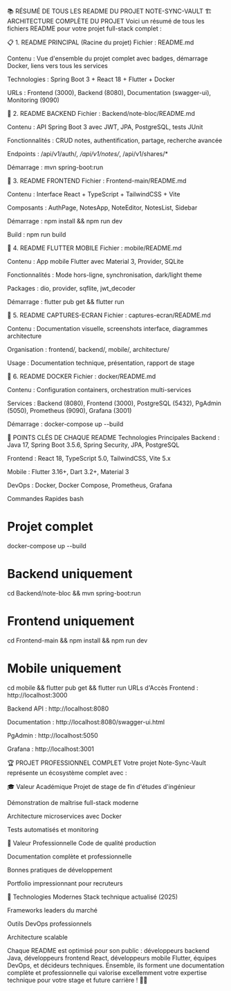 📚 RÉSUMÉ DE TOUS LES README DU PROJET NOTE-SYNC-VAULT
🏗️ ARCHITECTURE COMPLÈTE DU PROJET
Voici un résumé de tous les fichiers README pour votre projet full-stack complet :

📋 1. README PRINCIPAL (Racine du projet)
Fichier : README.md

Contenu : Vue d'ensemble du projet complet avec badges, démarrage Docker, liens vers tous les services

Technologies : Spring Boot 3 + React 18 + Flutter + Docker

URLs : Frontend (3000), Backend (8080), Documentation (swagger-ui), Monitoring (9090)

🚀 2. README BACKEND
Fichier : Backend/note-bloc/README.md

Contenu : API Spring Boot 3 avec JWT, JPA, PostgreSQL, tests JUnit

Fonctionnalités : CRUD notes, authentification, partage, recherche avancée

Endpoints : /api/v1/auth/*, /api/v1/notes/*, /api/v1/shares/*

Démarrage : mvn spring-boot:run

📱 3. README FRONTEND
Fichier : Frontend-main/README.md

Contenu : Interface React + TypeScript + TailwindCSS + Vite

Composants : AuthPage, NotesApp, NoteEditor, NotesList, Sidebar

Démarrage : npm install && npm run dev

Build : npm run build

📱 4. README FLUTTER MOBILE
Fichier : mobile/README.md

Contenu : App mobile Flutter avec Material 3, Provider, SQLite

Fonctionnalités : Mode hors-ligne, synchronisation, dark/light theme

Packages : dio, provider, sqflite, jwt_decoder

Démarrage : flutter pub get && flutter run

📸 5. README CAPTURES-ECRAN
Fichier : captures-ecran/README.md

Contenu : Documentation visuelle, screenshots interface, diagrammes architecture

Organisation : frontend/, backend/, mobile/, architecture/

Usage : Documentation technique, présentation, rapport de stage

🐳 6. README DOCKER
Fichier : docker/README.md

Contenu : Configuration containers, orchestration multi-services

Services : Backend (8080), Frontend (3000), PostgreSQL (5432), PgAdmin (5050), Prometheus (9090), Grafana (3001)

Démarrage : docker-compose up --build

🎯 POINTS CLÉS DE CHAQUE README
Technologies Principales
Backend : Java 17, Spring Boot 3.5.6, Spring Security, JPA, PostgreSQL

Frontend : React 18, TypeScript 5.0, TailwindCSS, Vite 5.x

Mobile : Flutter 3.16+, Dart 3.2+, Material 3

DevOps : Docker, Docker Compose, Prometheus, Grafana

Commandes Rapides
bash
# Projet complet
docker-compose up --build

# Backend uniquement
cd Backend/note-bloc && mvn spring-boot:run

# Frontend uniquement  
cd Frontend-main && npm install && npm run dev

# Mobile uniquement
cd mobile && flutter pub get && flutter run
URLs d'Accès
Frontend : http://localhost:3000

Backend API : http://localhost:8080

Documentation : http://localhost:8080/swagger-ui.html

PgAdmin : http://localhost:5050

Grafana : http://localhost:3001

🏆 PROJET PROFESSIONNEL COMPLET
Votre projet Note-Sync-Vault représente un écosystème complet avec :

🎓 Valeur Académique
Projet de stage de fin d'études d'ingénieur

Démonstration de maîtrise full-stack moderne

Architecture microservices avec Docker

Tests automatisés et monitoring

💼 Valeur Professionnelle
Code de qualité production

Documentation complète et professionnelle

Bonnes pratiques de développement

Portfolio impressionnant pour recruteurs

🚀 Technologies Modernes
Stack technique actualisé (2025)

Frameworks leaders du marché

Outils DevOps professionnels

Architecture scalable

Chaque README est optimisé pour son public : développeurs backend Java, développeurs frontend React, développeurs mobile Flutter, équipes DevOps, et décideurs techniques. Ensemble, ils forment une documentation complète et professionnelle qui valorise excellemment votre expertise technique pour votre stage et future carrière ! 🎯✨
